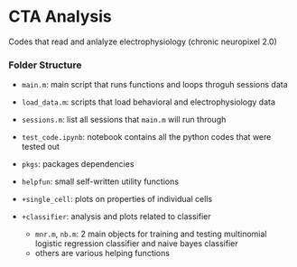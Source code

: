 # CTA Analysis
Codes that read and anlalyze electrophysiology (chronic neuropixel 2.0)

### Folder Structure
- `main.m`: main script that runs functions and loops throguh sessions data
- `load_data.m`: scripts that load behavioral and electrophysiology data
- `sessions.m`: list all sessions that `main.m` will run through
- `test_code.ipynb`: notebook contains all the python codes that were tested out

- `pkgs`: packages dependencies
- `helpfun`: small self-written utility functions
- `+single_cell`: plots on properties of individual cells
- `+classifier`: analysis and plots related to classifier
	- `mnr.m`, `nb.m`: 2 main objects for training and testing multinomial logistic regression classifier and naive bayes classifier
	- others are various helping functions
